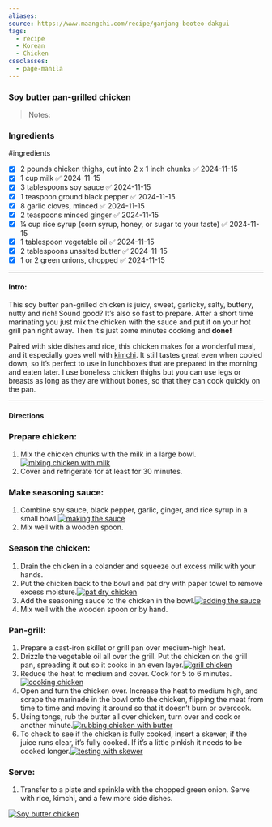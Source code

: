 ```yaml
---
aliases: 
source: https://www.maangchi.com/recipe/ganjang-beoteo-dakgui
tags:
  - recipe
  - Korean
  - Chicken
cssclasses:
  - page-manila
---
```

### Soy butter pan-grilled chicken 

 >Notes: 

### Ingredients
#ingredients 
- [x] 2 pounds chicken thighs, cut into 2 x 1 inch chunks ✅ 2024-11-15
- [x] 1 cup milk ✅ 2024-11-15
- [x] 3 tablespoons soy sauce ✅ 2024-11-15
- [x] 1 teaspoon ground black pepper ✅ 2024-11-15
- [x] 8 garlic cloves, minced ✅ 2024-11-15
- [x] 2 teaspoons minced ginger ✅ 2024-11-15
- [x] ¼ cup rice syrup (corn syrup, honey, or sugar to your taste) ✅ 2024-11-15
- [x] 1 tablespoon vegetable oil ✅ 2024-11-15
- [x] 2 tablespoons unsalted butter ✅ 2024-11-15
- [x] 1 or 2 green onions, chopped ✅ 2024-11-15

---
#### Intro:

This soy butter pan-grilled chicken is juicy, sweet, garlicky, salty, buttery, nutty and rich! Sound good? It’s also so fast to prepare. After a short time marinating you just mix the chicken with the sauce and put it on your hot grill pan right away. Then it’s just some minutes cooking and **done!**

Paired with side dishes and rice, this chicken makes for a wonderful meal, and it especially goes well with [kimchi](https://www.maangchi.com/recipe/tongbaechu-kimchi). It still tastes great even when cooled down, so it’s perfect to use in lunchboxes that are prepared in the morning and eaten later. I use boneless chicken thighs but you can use legs or breasts as long as they are without bones, so that they can cook quickly on the pan.

---
#### Directions

### Prepare chicken:

1. Mix the chicken chunks with the milk in a large bowl.[![mixing chicken with milk](https://www.maangchi.com/wp-content/uploads/2022/11/marinate-650x366.jpg)](https://www.maangchi.com/wp-content/uploads/2022/11/marinate.jpg)
2. Cover and refrigerate for at least for 30 minutes.

### Make seasoning sauce:

1. Combine soy sauce, black pepper, garlic, ginger, and rice syrup in a small bowl.[![making the sauce](https://www.maangchi.com/wp-content/uploads/2022/11/making-the-sauce-650x366.jpg)](https://www.maangchi.com/wp-content/uploads/2022/11/making-the-sauce.jpg)
2. Mix well with a wooden spoon.

### Season the chicken:

1. Drain the chicken in a colander and squeeze out excess milk with your hands.
2. Put the chicken back to the bowl and pat dry with paper towel to remove excess moisture.[![pat dry chicken](https://www.maangchi.com/wp-content/uploads/2022/11/drying-chicken-650x366.jpg)](https://www.maangchi.com/wp-content/uploads/2022/11/drying-chicken.jpg)
3. Add the seasoning sauce to the chicken in the bowl.[![adding the sauce](https://www.maangchi.com/wp-content/uploads/2022/11/adding-the-sauce-650x366.jpg)](https://www.maangchi.com/wp-content/uploads/2022/11/adding-the-sauce.jpg)
4. Mix well with the wooden spoon or by hand.

### Pan-grill:

1. Prepare a cast-iron skillet or grill pan over medium-high heat.
2. Drizzle the vegetable oil all over the grill. Put the chicken on the grill pan, spreading it out so it cooks in an even layer.[![grill chicken](https://www.maangchi.com/wp-content/uploads/2022/11/grilling-650x366.jpg)](https://www.maangchi.com/wp-content/uploads/2022/11/grilling.jpg)
3. Reduce the heat to medium and cover. Cook for 5 to 6 minutes.[![cooking chicken](https://www.maangchi.com/wp-content/uploads/2022/11/cooking-650x366.jpg)](https://www.maangchi.com/wp-content/uploads/2022/11/cooking.jpg)
4. Open and turn the chicken over. Increase the heat to medium high, and scrape the marinade in the bowl onto the chicken, flipping the meat from time to time and moving it around so that it doesn’t burn or overcook.
5. Using tongs, rub the butter all over chicken, turn over and cook or another minute.[![rubbing chicken with butter](https://www.maangchi.com/wp-content/uploads/2022/11/butter-650x366.jpg)](https://www.maangchi.com/wp-content/uploads/2022/11/butter.jpg)
6. To check to see if the chicken is fully cooked, insert a skewer; if the juice runs clear, it’s fully cooked. If it’s a little pinkish it needs to be cooked longer.[![testing with skewer](https://www.maangchi.com/wp-content/uploads/2022/11/testing-with-skewer-650x366.jpg)](https://www.maangchi.com/wp-content/uploads/2022/11/testing-with-skewer.jpg)

### Serve:

1. Transfer to a plate and sprinkle with the chopped green onion. Serve with rice, kimchi, and a few more side dishes.

[![Soy butter chicken](https://www.maangchi.com/wp-content/uploads/2022/11/soy-butter-chicken-650x366.jpg)](https://www.maangchi.com/wp-content/uploads/2022/11/soy-butter-chicken.jpg)